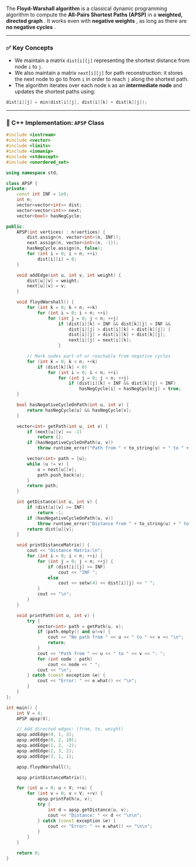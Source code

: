The **Floyd-Warshall algorithm** is a classical dynamic programming algorithm to compute the **All-Pairs Shortest Paths (APSP)** in a  **weighted, directed graph** . It works even with  **negative weights** , as long as there are  **no negative cycles** .

---

### ✅ **Key Concepts**

* We maintain a matrix `dist[i][j]` representing the shortest distance from node `i` to `j`.
* We also maintain a matrix `next[i][j]` for path reconstruction: it stores the next node to go to from `i` in order to reach `j` along the shortest path.
* The algorithm iterates over each node `k` as an **intermediate node** and updates the shortest paths using:

```cpp
dist[i][j] = min(dist[i][j], dist[i][k] + dist[k][j]);
```

---

### 🚀 C++ Implementation: `APSP` Class

```cpp
#include <iostream>
#include <vector>
#include <limits>
#include <iomanip>
#include <stdexcept>
#include <unordered_set>

using namespace std;

class APSP {
private:
    const int INF = 1e9;
    int n;
    vector<vector<int>> dist;
    vector<vector<int>> next;
    vector<bool> hasNegCycle;

public:
    APSP(int vertices) : n(vertices) {
        dist.assign(n, vector<int>(n, INF));
        next.assign(n, vector<int>(n, -1));
        hasNegCycle.assign(n, false);
        for (int i = 0; i < n; ++i)
            dist[i][i] = 0;
    }

    void addEdge(int u, int v, int weight) {
        dist[u][v] = weight;
        next[u][v] = v;
    }

    void floydWarshall() {
        for (int k = 0; k < n; ++k)
            for (int i = 0; i < n; ++i)
                for (int j = 0; j < n; ++j)
                    if (dist[i][k] < INF && dist[k][j] < INF &&
                        dist[i][j] > dist[i][k] + dist[k][j]) {
                        dist[i][j] = dist[i][k] + dist[k][j];
                        next[i][j] = next[i][k];
                    }

        // Mark nodes part of or reachable from negative cycles
        for (int k = 0; k < n; ++k)
            if (dist[k][k] < 0)
                for (int i = 0; i < n; ++i)
                    for (int j = 0; j < n; ++j)
                        if (dist[i][k] < INF && dist[k][j] < INF)
                            hasNegCycle[i] = hasNegCycle[j] = true;
    }

    bool hasNegativeCycleOnPath(int u, int v) {
        return hasNegCycle[u] && hasNegCycle[v];
    }

    vector<int> getPath(int u, int v) {
        if (next[u][v] == -1)
            return {};
        if (hasNegativeCycleOnPath(u, v))
            throw runtime_error("Path from " + to_string(u) + " to " + to_string(v) + " involves a negative cycle.");

        vector<int> path = {u};
        while (u != v) {
            u = next[u][v];
            path.push_back(u);
        }
        return path;
    }

    int getDistance(int u, int v) {
        if (dist[u][v] >= INF)
            return -1;
        if (hasNegativeCycleOnPath(u, v))
            throw runtime_error("Distance from " + to_string(u) + " to " + to_string(v) + " involves a negative cycle.");
        return dist[u][v];
    }

    void printDistanceMatrix() {
        cout << "Distance Matrix:\n";
        for (int i = 0; i < n; ++i) {
            for (int j = 0; j < n; ++j) {
                if (dist[i][j] >= INF)
                    cout << "INF ";
                else
                    cout << setw(4) << dist[i][j] << " ";
            }
            cout << "\n";
        }
    }

    void printPath(int u, int v) {
        try {
            vector<int> path = getPath(u, v);
            if (path.empty() and u!=v) {
                cout << "No path from " << u << " to " << v << "\n";
                return;
            } 
            cout << "Path from " << u << " to " << v << ": ";
            for (int node : path)
                cout << node << " ";
            cout << "\n";
        } catch (const exception &e) {
            cout << "Error: " << e.what() << "\n";
        }
    }
};

int main() {
    int V = 4;
    APSP apsp(V);

    // Add directed edges: (from, to, weight)
    apsp.addEdge(0, 1, 3);
    apsp.addEdge(0, 2, 10);
    apsp.addEdge(1, 2, -2);
    apsp.addEdge(2, 3, 2);
    apsp.addEdge(3, 1, 1);

    apsp.floydWarshall();

    apsp.printDistanceMatrix();

    for (int u = 0; u < V; ++u) {
        for (int v = 0; v < V; ++v) {
            apsp.printPath(u, v);
            try {
                int d = apsp.getDistance(u, v);
                cout << "Distance: " << d << "\n\n";
            } catch (const exception &e) {
                cout << "Error: " << e.what() << "\n\n";
            }
        }
    }

    return 0;
}
```

